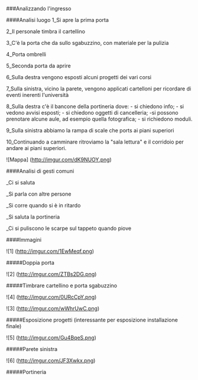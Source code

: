 ###Analizzando l'ingresso

####Analisi luogo
1_Si apre la prima porta 

2_Il personale timbra il cartellino

3_C'è la porta che da sullo sgabuzzino, con materiale per la pulizia

4_Porta ombrelli

5_Seconda porta da aprire

6_Sulla destra vengono esposti alcuni progetti dei vari corsi

7_Sulla sinistra, vicino la parete, vengono applicati cartelloni per ricordare di eventi inerenti l'università

8_Sulla destra c'è il bancone della portineria dove: - si chiedono info; - si vedono avvisi esposti; - si chiedono oggetti di cancelleria; -si possono prenotare alcune aule, ad esempio quella fotografica; - si richiedono moduli.

9_Sulla sinistra abbiamo la rampa di scale che ports ai piani superiori

10_Continuando a camminare ritroviamo la "sala lettura" e il corridoio per andare ai piani superiori. 

![Mappa] (http://imgur.com/dK9NUOY.png)

####Analisi di gesti comuni 

_Ci si saluta

_Si parla con altre persone 

_Si corre quando si è in ritardo

_Si saluta la portineria 

_Ci si puliscono le scarpe sul tappeto quando piove 


####Immagini 

![1] (http://imgur.com/1EwMeqf.png)

#####Doppia porta 

![2] (http://imgur.com/ZTBs2DG.png)

#####Timbrare cartellino e porta sgabuzzino 

![4] (http://imgur.com/0URcCpY.png)

![3] (http://imgur.com/wWhrUwC.png)

#####Esposizione progetti (interessante per esposizione installazione finale)

![5] (http://imgur.com/Gu4BqeS.png)

#####Parete sinistra 

![6] (http://imgur.com/JF3Xwkx.png)

#####Portineria 







